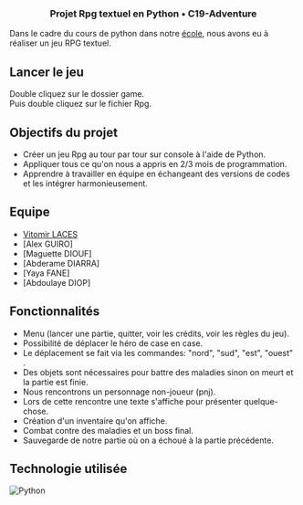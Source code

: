 ### <p align="center"> Projet Rpg textuel en Python • C19-Adventure</p>




Dans le cadre du cours de python dans notre [école](https://www.hetic.net/), nous avons eu à réaliser un jeu RPG textuel.<br/>


## Lancer le jeu

Double cliquez sur le dossier game.<br/>
Puis double cliquez sur le fichier Rpg.<br/> 

## Objectifs du projet

- Créer un jeu Rpg au tour par tour sur console à l'aide de Python.
- Appliquer tous ce qu'on nous a appris en 2/3 mois de programmation.
- Apprendre à travailler en équipe en échangeant des versions de codes et les intégrer harmonieusement. 

## Equipe

- [Vitomir LACES](https://github.com/vitolinho) 
- [Alex GUIRO]
- [Maguette DIOUF]
- [Abderame DIARRA]
- [Yaya FANE]
- [Abdoulaye DIOP]

## Fonctionnalités

-  Menu (lancer une partie, quitter, voir les crédits, voir les règles du jeu).
-  Possibilité de déplacer le héro de case en case.
-  Le déplacement se fait via les commandes: "nord", "sud", "est", "ouest" . 
-  Des objets sont nécessaires pour battre des maladies sinon on meurt et la partie est finie.
-  Nous rencontrons un personnage non-joueur (pnj).
-  Lors de cette rencontre une texte s'affiche pour présenter quelque-chose. 
-  Création d'un inventaire qu'on affiche.
-  Combat contre des maladies et un boss final.
-  Sauvegarde de notre partie où on a échoué à la partie précédente.

## Technologie utilisée

![Python](https://camo.githubusercontent.com/a1b2dac5667822ee0d98ae6d799da61987fd1658dfeb4d2ca6e3c99b1535ebd8/68747470733a2f2f696d672e736869656c64732e696f2f62616467652f707974686f6e2d3336373041303f7374796c653d666f722d7468652d6261646765266c6f676f3d707974686f6e266c6f676f436f6c6f723d666664643534)

